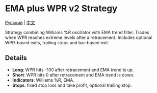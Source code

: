 # EMA plus WPR v2 Strategy
[Русский](README_ru.md) | [中文](README_cn.md)

Strategy combining Williams %R oscillator with EMA trend filter. Trades when WPR reaches extreme levels after a retracement. Includes optional WPR-based exits, trailing stops and bar-based exit.

## Details

- **Long**: WPR hits -100 after retracement and EMA trend is up.
- **Short**: WPR hits 0 after retracement and EMA trend is down.
- **Indicators**: Williams %R, EMA.
- **Stops**: fixed stop loss and take profit, optional trailing stop.
